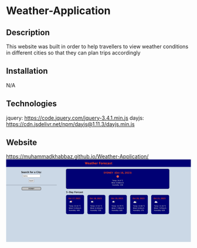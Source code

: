 # Weather-Application

## Description
This website was built in order to help travellers to view weather conditions in different cities so that they can plan trips accordingly

## Installation
N/A

## Technologies
jquery: https://code.jquery.com/jquery-3.4.1.min.js
dayjs: https://cdn.jsdelivr.net/npm/dayjs@1.11.3/dayjs.min.js

## Website
https://muhammadkhabbaz.github.io/Weather-Application/
![alt text](assets/images/Screenshot.png)